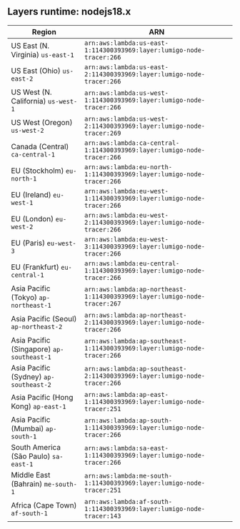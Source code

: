 Layers runtime: nodejs18.x
----
| Region | ARN |
| --- | --- |
|US East (N. Virginia)  `us-east-1`|`arn:aws:lambda:us-east-1:114300393969:layer:lumigo-node-tracer:266`|
|US East (Ohio)  `us-east-2`|`arn:aws:lambda:us-east-2:114300393969:layer:lumigo-node-tracer:266`|
|US West (N. California)  `us-west-1`|`arn:aws:lambda:us-west-1:114300393969:layer:lumigo-node-tracer:266`|
|US West (Oregon)  `us-west-2`|`arn:aws:lambda:us-west-2:114300393969:layer:lumigo-node-tracer:269`|
|Canada (Central)  `ca-central-1`|`arn:aws:lambda:ca-central-1:114300393969:layer:lumigo-node-tracer:266`|
|EU (Stockholm)  `eu-north-1`|`arn:aws:lambda:eu-north-1:114300393969:layer:lumigo-node-tracer:266`|
|EU (Ireland)  `eu-west-1`|`arn:aws:lambda:eu-west-1:114300393969:layer:lumigo-node-tracer:266`|
|EU (London)  `eu-west-2`|`arn:aws:lambda:eu-west-2:114300393969:layer:lumigo-node-tracer:266`|
|EU (Paris)  `eu-west-3`|`arn:aws:lambda:eu-west-3:114300393969:layer:lumigo-node-tracer:266`|
|EU (Frankfurt)  `eu-central-1`|`arn:aws:lambda:eu-central-1:114300393969:layer:lumigo-node-tracer:266`|
|Asia Pacific (Tokyo)  `ap-northeast-1`|`arn:aws:lambda:ap-northeast-1:114300393969:layer:lumigo-node-tracer:267`|
|Asia Pacific (Seoul)  `ap-northeast-2`|`arn:aws:lambda:ap-northeast-2:114300393969:layer:lumigo-node-tracer:266`|
|Asia Pacific (Singapore)  `ap-southeast-1`|`arn:aws:lambda:ap-southeast-1:114300393969:layer:lumigo-node-tracer:266`|
|Asia Pacific (Sydney)  `ap-southeast-2`|`arn:aws:lambda:ap-southeast-2:114300393969:layer:lumigo-node-tracer:266`|
|Asia Pacific (Hong Kong)  `ap-east-1`|`arn:aws:lambda:ap-east-1:114300393969:layer:lumigo-node-tracer:251`|
|Asia Pacific (Mumbai)  `ap-south-1`|`arn:aws:lambda:ap-south-1:114300393969:layer:lumigo-node-tracer:266`|
|South America (São Paulo)  `sa-east-1`|`arn:aws:lambda:sa-east-1:114300393969:layer:lumigo-node-tracer:266`|
|Middle East (Bahrain)  `me-south-1`|`arn:aws:lambda:me-south-1:114300393969:layer:lumigo-node-tracer:251`|
|Africa (Cape Town)  `af-south-1`|`arn:aws:lambda:af-south-1:114300393969:layer:lumigo-node-tracer:143`|
